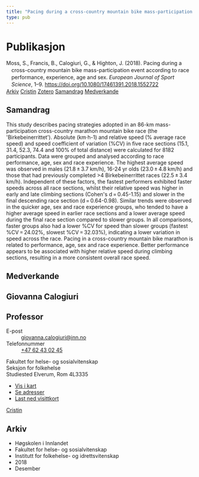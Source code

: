 ```yaml
---
title: "Pacing during a cross-country mountain bike mass-participation event according to race performance, experience, age and sex"
type: pub
---
```

<h1>Publikasjon</h1>
<article id="csl-bib-container-LW2HLREW" class="csl-bib-container">
  <div class="csl-bib-body" style="line-height: 1.35; padding-left: 1em; text-indent:-1em;">
  <div class="csl-entry">Moss, S., Francis, B., Calogiuri, G., &amp; Highton, J. (2018). Pacing during a cross-country mountain bike mass-participation event according to race performance, experience, age and sex. <i>European Journal of Sport Science</i>, 1&#x2013;9. <a href="https://doi.org/10.1080/17461391.2018.1552722">https://doi.org/10.1080/17461391.2018.1552722</a></div>
</div>
  <div class="csl-bib-buttons">
    <a href="#taxonomy-article-LW2HLREW" class="csl-bib-button">Arkiv</a>
    <a href="https://app.cristin.no/results/show.jsf?id=1647074" alt="Cristin URL" class="csl-bib-button">Cristin</a>
    <a href="http://zotero.org/groups/5022929/items/LW2HLREW" alt="Zotero URL" class="csl-bib-button">Zotero</a>
    <a href="#abstract-article-LW2HLREW" class="csl-bib-button">Samandrag</a>
    <a href="#contributors-article-LW2HLREW" class="csl-bib-button">Medverkande</a>
  </div>
  <div id="csl-bib-meta-container-LW2HLREW"></div>
</article>
<div id="csl-bib-meta-LW2HLREW" class="csl-bib-meta">
  <article id="abstract-article-LW2HLREW" class="abstract-article">
    <h1>Samandrag</h1>
    This study describes pacing strategies adopted in an 86-km mass-participation cross-country marathon mountain bike race (the 'Birkebeinerrittet'). Absolute (km·h-1) and relative speed (% average race speed) and speed coefficient of variation (%CV) in five race sections (15.1, 31.4, 52.3, 74.4 and 100% of total distance) were calculated for 8182 participants. Data were grouped and analysed according to race performance, age, sex and race experience. The highest average speed was observed in males (21.8 ± 3.7 km/h), 16-24 yr olds (23.0 ± 4.8 km/h) and those that had previously completed &gt;4 Birkebeinerrittet races (22.5 ± 3.4 km/h). Independent of these factors, the fastest performers exhibited faster speeds across all race sections, whilst their relative speed was higher in early and late climbing sections (Cohen's d = 0.45-1.15) and slower in the final descending race section (d = 0.64-0.98). Similar trends were observed in the quicker age, sex and race experience groups, who tended to have a higher average speed in earlier race sections and a lower average speed during the final race section compared to slower groups. In all comparisons, faster groups also had a lower %CV for speed than slower groups (fastest %CV = 24.02%, slowest %CV = 32.03%), indicating a lower variation in speed across the race. Pacing in a cross-country mountain bike marathon is related to performance, age, sex and race experience. Better performance appears to be associated with higher relative speed during climbing sections, resulting in a more consistent overall race speed.
  </article>
  <article id="contributors-article-LW2HLREW" class="contributors-article">
    <h1>Medverkande</h1>
    <div class="personas">
<div class="vrtx-hinn-person-card">
<div class="photo">
<i class="lar la-user-circle missing-person"></i>
</div>
<div class="info">
<hgroup><h1>Giovanna Calogiuri</h1>
<h2>Professor</h2>
</hgroup><dl>
<dt>E-post</dt>
<dd>
<a href="mailto:giovanna.calogiuri@inn.no">giovanna.calogiuri@inn.no</a>
</dd>
<dt>Telefonnummer</dt>
<dd><a href="tel:+4762430245">
+47 62 43 02 45
</a></dd>
</dl>
<p>
Fakultet for helse- og sosialvitenskap<br>
Seksjon for folkehelse<br>
Studiested Elverum,
Rom 4L3335
</p>
<ul class="vrtx-hinn-links">
<li><a href="https://www.google.com/maps?q=60.88177,11.53669">Vis i kart</a></li>
<li><a href="https://www.inn.no/finn-en-ansatt/giovanna-calogiuri.html#vrtx-hinn-addresses">Se adresser</a></li>
<li><a href="https://www.inn.no/finn-en-ansatt/giovanna-calogiuri.html?vrtx=vcf">Last ned visittkort</a></li>
</ul>
</div>
</div>
<a href="https://app.cristin.no/persons/show.jsf?id=358086" alt="Cristin URL" class="personas-cristin">Cristin</a>
</div>
  </article>
  <article id="taxonomy-article-LW2HLREW" class="taxonomy-article">
    <h1>Arkiv</h1>
    <ul>
      <li>Høgskolen i Innlandet</li>
      <li>Fakultet for helse- og sosialvitenskap</li>
      <li>Institutt for folkehelse- og idrettsvitenskap</li>
      <li>2018</li>
      <li>Desember</li>
    </ul>
  </article>
</div>
